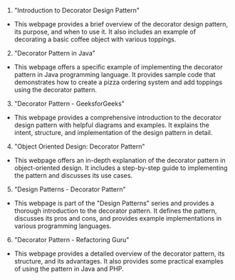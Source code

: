 

1. "Introduction to Decorator Design Pattern"
- This webpage provides a brief overview of the decorator design pattern, its purpose, and when to use it. It also includes an example of decorating a basic coffee object with various toppings.

2. "Decorator Pattern in Java"
- This webpage offers a specific example of implementing the decorator pattern in Java programming language. It provides sample code that demonstrates how to create a pizza ordering system and add toppings using the decorator pattern.

3. "Decorator Pattern - GeeksforGeeks"
- This webpage provides a comprehensive introduction to the decorator design pattern with helpful diagrams and examples. It explains the intent, structure, and implementation of the design pattern in detail.

4. "Object Oriented Design: Decorator Pattern"
- This webpage offers an in-depth explanation of the decorator pattern in object-oriented design. It includes a step-by-step guide to implementing the pattern and discusses its use cases.

5. "Design Patterns - Decorator Pattern"
- This webpage is part of the "Design Patterns" series and provides a thorough introduction to the decorator pattern. It defines the pattern, discusses its pros and cons, and provides example implementations in various programming languages.

6. "Decorator Pattern - Refactoring Guru"
- This webpage provides a detailed overview of the decorator pattern, its structure, and its advantages. It also provides some practical examples of using the pattern in Java and PHP.